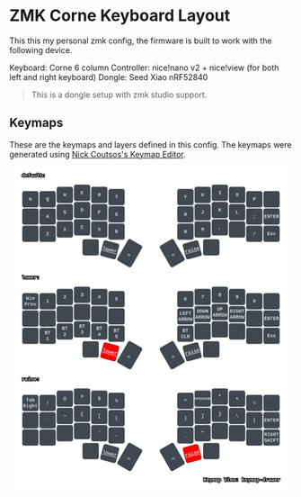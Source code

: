 # ZMK Corne Keyboard Layout

This this my personal zmk config, the firmware is built to work with the following device.

Keyboard: Corne 6 column
Controller: nice!nano v2 + nice!view (for both left and right keyboard)
Dongle: Seed Xiao nRF52840

> This is a dongle setup with zmk studio support.

## Keymaps

These are the keymaps and layers defined in this config.
The keymaps were generated using [Nick Coutsos's Keymap Editor](https://nickcoutsos.github.io/keymap-editor/).

![keymaps](https://github.com/DarrenVictoriano/zmk-config/blob/master/images/corne.svg)
